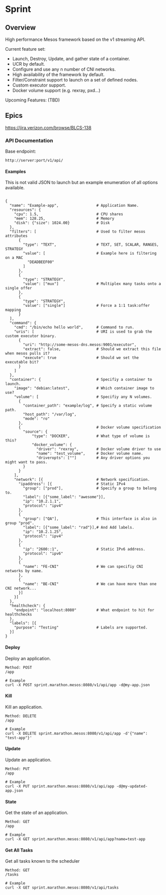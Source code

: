 # Sprint

## Overview

High performance Mesos framework based on the v1 streaming API.

Current feature set:
- Launch, Destroy, Update, and gather state of a container.
- UCR by default.
- Configure and use any n number of CNI networks.
- High availability of the framework by default.
- Filter/Constraint support to launch on a set of defined nodes.
- Custom executor support.
- Docker volume support (e.g. rexray, pxd...)

Upcoming Features:
(TBD)

## Epics
https://jira.verizon.com/browse/BLCS-138

### API Documentation ###
Base endpoint:
<pre><code>http://server:port/v1/api/</code></pre>

#### Examples ####
This is not valid JSON to launch but an example enumeration of all options available.

<pre><code>
{
  "name": "Example-app",                 # Application Name.
  "resources": {
    "cpu": 1.5,                          # CPU shares
    "mem": 128.25,                       # Memory
    "disk": {"size": 1024.00}            # Disk
  },
  "filters": [                           # Used to filter mesos attributes
      {
        "type": "TEXT",                  # TEXT, SET, SCALAR, RANGES, STRATEGY
        "value": [                       # Example here is filtering on a MAC
          "DEADBEEF00"
        ]
      },
      {
        "type": "STRATEGY",
        "value": ["mux"]                 # Multiplex many tasks onto a single offer
      },
      {
        "type": "STRATEGY",
        "value": ["single"]              # Force a 1:1 task:offer mapping
      }
  ],
  "command": {
    "cmd": "/bin/echo hello world",      # Command to run.
    "uris": [                            # URI is used to grab the custom executor binary.
      { 
        "uri": "http://some-mesos-dns.mesos:9001/executor",
        "extract": false,                # Should we extract this file when mesos pulls it?
        "execute": true                  # Should we set the executable bit?
      }
    ]
  },
  "container": {                         # Specifiy a container to launch.
    "image": "debian:latest",            # Which container image to use?
    "volume": [                          # Specifiy any N volumes.
      {
        "container_path": "example/log", # Specify a static volume path.
        "host_path": "/var/log",
        "mode": "ro"
      },
      {                                  # Docker volume specification
        "source": {
            "type": "DOCKER",            # What type of volume is this?
            "docker_volume": { 
              "driver": "rexray",        # Docker volume driver to use
              "name": "test_volume",     # Docker volume name.
              "driveropts": [""]         # Any driver options you might want to pass.
        }
      }
    ],
    "network": [{                        # Network specification.
      "ipaddress": [{                    # Static IPv4
        "group": ["prod"],               # Specify a group to belong to.
        "label": [{"some_label": "awesome"}],
        "ip": "10.2.1.1",
        "protocol": "ipv4"
      },
      {                    
        "group": ["QA"],                 # This interface is also in group "prod".
        "label": [{"some_label": "rad"}],# And Add labels.
        "ip": "10.2.1.25",
        "protocol": "ipv4"
      },
      {
        "ip": "2600::1",                 # Static IPv6 address.
        "protocol": "ipv6"
      },
      {
        "name": "FE-CNI"                 # We can specifiy CNI networks by name.
      },
      {
        "name": "BE-CNI"                 # We can have more than one CNI network...
      }]
    }]
  },
  "healthcheck": {
    "endpoint": "localhost:8080"         # What endpoint to hit for healthchecks
  },
  "labels": [{
    "purpose": "Testing"                 # Labels are supported.
  }]
}
</code></pre>

#### Deploy ####
Deploy an application.
<pre><code>Method: POST
/app

# Example
curl -X POST sprint.marathon.mesos:8080/v1/api/app -d@my-app.json
</pre></code>

#### Kill ####
Kill an application.
<pre><code>Method: DELETE
/app

# Example
curl -X DELETE sprint.marathon.mesos:8080/v1/api/app -d'{"name": "test-app"}'
</pre></code>

#### Update ####
Update an application.
<pre><code>Method: PUT
/app

# Example
curl -X PUT sprint.marathon.mesos:8080/v1/api/app -d@my-updated-app.json
</pre></code>

#### State ####
Get the state of an application.
<pre><code>Method: GET
/app

# Example
curl -X GET sprint.marathon.mesos:8080/v1/api/app?name=test-app
</pre></code>

#### Get All Tasks ####
Get all tasks known to the scheduler
<pre><code>Method: GET
/tasks

# Example
curl -X GET sprint.marathon.mesos:8080/v1/api/tasks
</pre></code>